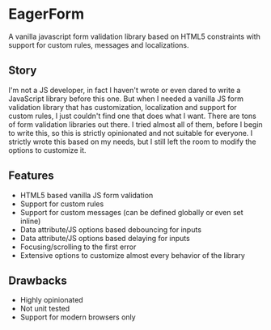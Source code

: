 # EagerForm

A vanilla javascript form validation library based on HTML5 constraints with support for custom rules, messages and localizations.

## Story
I'm not a JS developer, in fact I haven't wrote or even dared to write a JavaScript library before this one. But when I needed a vanilla JS form validation library that has customization, localization and support for custom rules, I just couldn't find one that does what I want. There are tons of form validation libraries out there. I tried almost all of them, before I begin to write this, so this is strictly opinionated and not suitable for everyone. I strictly wrote this based on my needs, but I still left the room to modify the options to customize it.

## Features

- HTML5 based vanilla JS form validation
- Support for custom rules
- Support for custom messages (can be defined globally or even set inline)
- Data attribute/JS options based debouncing for inputs
- Data attribute/JS options based delaying for inputs
- Focusing/scrolling to the first error
- Extensive options to customize almost every behavior of the library

## Drawbacks
- Highly opinionated
- Not unit tested
- Support for modern browsers only

